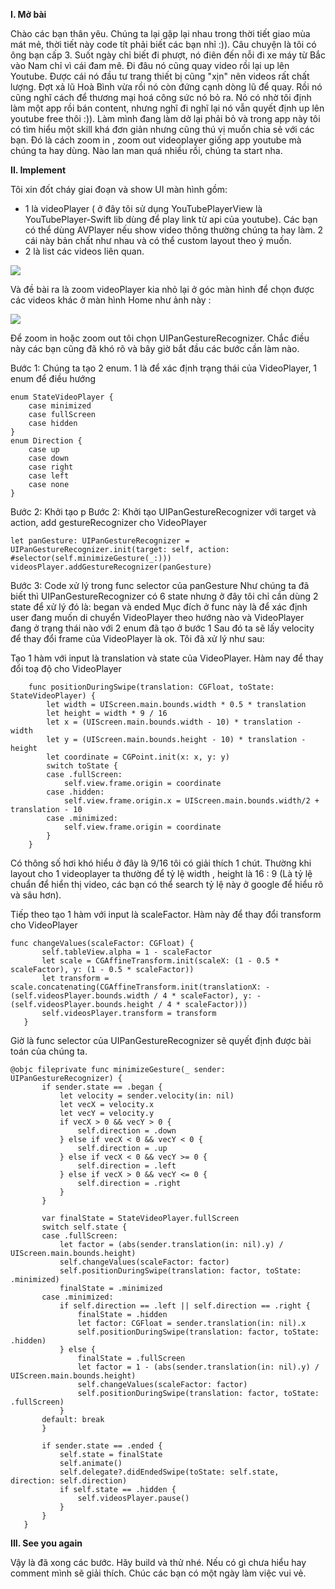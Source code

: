 **I. Mở bài**

Chào các bạn thân yêu. Chúng ta lại gặp lại nhau trong thời tiết giao mùa mát mẻ, thời tiết này code tít phải biết các bạn nhỉ :)).
Câu chuyện là tôi có ông bạn cấp 3. Suốt ngày chỉ biết đi phượt, nó điên đến nỗi đi xe máy từ Bắc vào Nam chỉ vì cái đam mê. Đi đâu nó cũng quay 
video rồi lại up lên Youtube. Được cái nó đầu tư trang thiết bị cũng "xịn" nên videos rất chất lượng. Đợt xả lũ Hoà Bình vừa rồi nó còn đứng cạnh 
dòng lũ để quay. Rồi nó cũng nghĩ cách để thương mại hoá công sức nó bỏ ra. Nó có nhờ tôi định làm một app rồi bán content, nhưng nghĩ đi nghĩ lại 
nó vẫn quyết định up lên youtube free thôi :)). Làm mình đang làm dở lại phải bỏ và trong app này tôi có tìm hiểu một skill khá đơn giản nhưng cũng thú vị muốn chia sẻ với các bạn. Đó là cách zoom in , zoom out videoplayer giống app youtube mà chúng ta hay dùng. Nào lan man quá nhiều rồi, chúng ta start nha. 

**II. Implement**

Tôi xin đốt cháy giai đoạn và show UI màn hình gồm: 
- 1 là videoPlayer ( ở đây tôi sử dụng YouTubePlayerView là YouTubePlayer-Swift lib dùng để play link từ api của youtube). Các bạn có thể dùng AVPlayer nếu show video thông thường chúng ta hay làm. 2 cái này bản chất như nhau và có thể custom layout theo ý muốn. 
- 2 là list các videos liên quan. 

![](https://images.viblo.asia/c988680e-9493-434a-bd13-5eda58332382.png)

Và đề bài ra là zoom videoPlayer kia nhỏ lại ở góc màn hình để chọn được các videos khác ở màn hình Home như ảnh này :

![](https://images.viblo.asia/5cdd8bd5-77ef-418d-b40d-b46e4fa386e7.png)

Để zoom in hoặc zoom out tôi chọn UIPanGestureRecognizer. Chắc điều này các bạn cũng đã khó rõ và bây giờ bắt đầu các bước cần làm nào.

Bước 1: Chúng ta tạo 2 enum. 1 là để xác định trạng thái của VideoPlayer, 1 enum để điều hướng
```
enum StateVideoPlayer {
    case minimized
    case fullScreen
    case hidden
}
enum Direction {
    case up
    case down
    case right
    case left
    case none
} 
```

Bước 2: Khởi tạo p
Bước 2: Khởi tạo UIPanGestureRecognizer với target và action, add gestureRecognizer cho VideoPlayer 
```
let panGesture: UIPanGestureRecognizer = UIPanGestureRecognizer.init(target: self, action: #selector(self.minimizeGesture(_:)))
videosPlayer.addGestureRecognizer(panGesture)
```

Bước 3: Code xử lý trong func selector của panGesture
Như chúng ta đã biết thì UIPanGestureRecognizer có 6 state nhưng ở đây tôi chỉ cần dùng 2 state để xử lý đó là: began và ended
Mục đích ở func này là để xác định user đang muốn di chuyển VideoPlayer theo hướng nào và VideoPlayer đang ở trạng thái nào với 2 enum đã tạo ở bước 1
Sau đó ta sẽ lấy velocity để thay đổi frame của VideoPlayer là ok. Tôi đã xử lý như sau:

Tạo 1 hàm với input là translation và state của VideoPlayer. Hàm nay để thay đổi toạ độ cho VideoPlayer
```
    func positionDuringSwipe(translation: CGFloat, toState: StateVideoPlayer) {
        let width = UIScreen.main.bounds.width * 0.5 * translation
        let height = width * 9 / 16
        let x = (UIScreen.main.bounds.width - 10) * translation - width
        let y = (UIScreen.main.bounds.height - 10) * translation - height
        let coordinate = CGPoint.init(x: x, y: y)
        switch toState {
        case .fullScreen:
            self.view.frame.origin = coordinate
        case .hidden:
            self.view.frame.origin.x = UIScreen.main.bounds.width/2 + translation - 10
        case .minimized:
            self.view.frame.origin = coordinate
        }
    }
```

   
Có thông số hơi khó hiểu ở đây là 9/16 tôi có giải thích 1 chút. 
Thường khi layout cho 1 videoplayer ta thường để tỷ lệ width , height là 16 : 9 (Là tỷ lệ chuẩn để hiển thị video, các bạn có thể search tỷ lệ này ở google để hiểu rõ và sâu hơn).

Tiếp theo tạo 1 hàm với input là scaleFactor. Hàm này để thay đổi transform cho VideoPlayer 
 ```
func changeValues(scaleFactor: CGFloat) {
        self.tableView.alpha = 1 - scaleFactor
        let scale = CGAffineTransform.init(scaleX: (1 - 0.5 * scaleFactor), y: (1 - 0.5 * scaleFactor))
        let transform = scale.concatenating(CGAffineTransform.init(translationX: -(self.videosPlayer.bounds.width / 4 * scaleFactor), y: -(self.videosPlayer.bounds.height / 4 * scaleFactor)))
        self.videosPlayer.transform = transform
    }
```

Giờ là func selector của UIPanGestureRecognizer sẽ quyết định được bài toán của chúng ta. 

 ```
@objc fileprivate func minimizeGesture(_ sender: UIPanGestureRecognizer) {
        if sender.state == .began {
            let velocity = sender.velocity(in: nil)
            let vecX = velocity.x
            let vecY = velocity.y
            if vecX > 0 && vecY > 0 {
                self.direction = .down
            } else if vecX < 0 && vecY < 0 {
                self.direction = .up
            } else if vecX < 0 && vecY >= 0 {
                self.direction = .left
            } else if vecX > 0 && vecY <= 0 {
                self.direction = .right
            }
        }

        var finalState = StateVideoPlayer.fullScreen
        switch self.state {
        case .fullScreen:
            let factor = (abs(sender.translation(in: nil).y) / UIScreen.main.bounds.height)
            self.changeValues(scaleFactor: factor)
            self.positionDuringSwipe(translation: factor, toState: .minimized)
            finalState = .minimized
        case .minimized:
            if self.direction == .left || self.direction == .right {
                finalState = .hidden
                let factor: CGFloat = sender.translation(in: nil).x
                self.positionDuringSwipe(translation: factor, toState: .hidden)
            } else {
                finalState = .fullScreen
                let factor = 1 - (abs(sender.translation(in: nil).y) / UIScreen.main.bounds.height)
                self.changeValues(scaleFactor: factor)
                self.positionDuringSwipe(translation: factor, toState: .fullScreen)
            }
        default: break
        }

        if sender.state == .ended {
            self.state = finalState
            self.animate()
            self.delegate?.didEndedSwipe(toState: self.state, direction: self.direction)
            if self.state == .hidden {
                self.videosPlayer.pause()
            }
        }
    }
```

**III. See you again** 

Vậy là đã xong các bước. Hãy build và thử nhé. Nếu có gì chưa hiểu hay comment mình sẽ giải thích. Chúc các bạn có một ngày làm việc vui vẻ.
